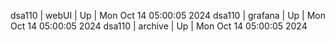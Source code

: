 dsa110 | webUI | Up | Mon Oct 14 05:00:05 2024
dsa110 | grafana | Up | Mon Oct 14 05:00:05 2024
dsa110 | archive | Up | Mon Oct 14 05:00:05 2024
